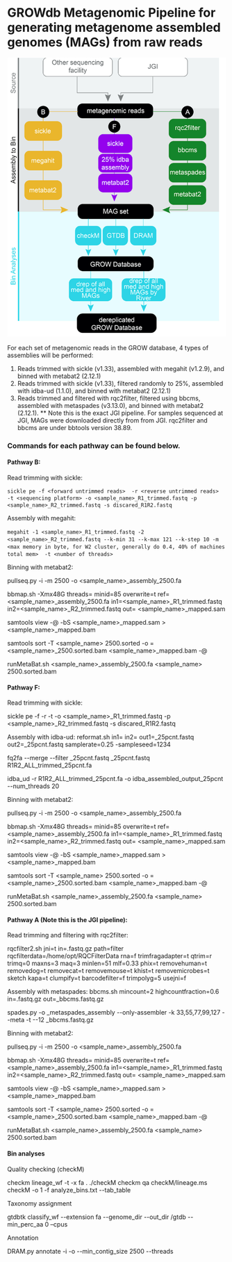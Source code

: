 # GROWdb Metagenomic Pipeline for generating metagenome assembled genomes (MAGs) from raw reads

![workflow](https://github.com/jmikayla1991/Genome-Resolved-Open-Watersheds-database-GROWdb/blob/main/USA_SurfaceWater/Metagenomic_Pipeline_GROWdb/Analysis_flowchart_v3.jpg)

For each set of metagenomic reads in the GROW database, 4 types of assemblies will be performed:

1. Reads trimmed with sickle (v1.33), assembled with megahit (v1.2.9), and binned with metabat2 (2.12.1)
2. Reads trimmed with sickle (v1.33), filtered randomly to 25%, assembled with idba-ud (1.1.0), and binned with metabat2 (2.12.1)
3. Reads trimmed and filtered with rqc2filter, filtered using bbcms, assembled with metaspades (v3.13.0), and binned with metabat2 (2.12.1). ** Note this is the exact JGI pipeline. For samples sequenced at JGI, MAGs were downloaded directly from from JGI. rqc2filter and bbcms are under bbtools version 38.89.

### Commands for each pathway can be found below. 

#### Pathway B: 

Read trimming with sickle:
```
sickle pe -f <forward untrimmed reads>  -r <reverse untrimmed reads>   -t <sequencing platform> -o <sample_name>_R1_trimmed.fastq -p <sample_name>_R2_trimmed.fastq -s discared_R1R2.fastq
```

Assembly with megahit:

`megahit -1 <sample_name>_R1_trimmed.fastq -2 <sample_name>_R2_trimmed.fastq --k-min 31 --k-max 121 --k-step 10 -m <max memory in byte, for W2 cluster, generally do 0.4, 40% of machines total mem>  -t <number of threads>`

Binning with metabat2:

  pullseq.py -i <assembly fasta> -m 2500 -o <sample_name>_assembly_2500.fa

  bbmap.sh -Xmx48G threads=<number of threads> minid=85 overwrite=t ref=<sample_name>_assembly_2500.fa in1=<sample_name>_R1_trimmed.fastq in2=<sample_name>_R2_trimmed.fastq out= <sample_name>_mapped.sam

  samtools view -@ <number of threads> -bS <sample_name>_mapped.sam > <sample_name>_mapped.bam

  samtools sort -T <sample_name> 2500.sorted -o =<sample_name>_2500.sorted.bam <sample_name>_mapped.bam -@ <number of threads>

  runMetaBat.sh <sample_name>_assembly_2500.fa <sample_name> 2500.sorted.bam

#### Pathway F: 

Read trimming with sickle:

  sickle pe -f <forward untrimmed reads>  -r <reverse untrimmed reads>   -t <sequencing platform> -o <sample_name>_R1_trimmed.fastq -p <sample_name>_R2_trimmed.fastq -s discared_R1R2.fastq

Assembly with idba-ud:
  reformat.sh in1=<forward trimmed reads> in2=<reverse trimmed reads> out1=<forward trimmed reads>_25pcnt.fastq out2=<reverse trimmed reads>_25pcnt.fastq samplerate=0.25 -sampleseed=1234


  fq2fa --merge --filter <forward trimmed reads>_25pcnt.fastq <reverse trimmed reads>_25pcnt.fastq R1R2_ALL_trimmed_25pcnt.fa

  idba_ud -r R1R2_ALL_trimmed_25pcnt.fa -o idba_assembled_output_25pcnt --num_threads 20

Binning with metabat2:

  pullseq.py -i <assembly fasta> -m 2500 -o <sample_name>_assembly_2500.fa

  bbmap.sh -Xmx48G threads=<number of threads> minid=85 overwrite=t ref=<sample_name>_assembly_2500.fa in1=<sample_name>_R1_trimmed.fastq in2=<sample_name>_R2_trimmed.fastq out= <sample_name>_mapped.sam

  samtools view -@ <number of threads> -bS <sample_name>_mapped.sam > <sample_name>_mapped.bam

  samtools sort -T <sample_name> 2500.sorted -o =<sample_name>_2500.sorted.bam <sample_name>_mapped.bam -@ <number of threads>

  runMetaBat.sh <sample_name>_assembly_2500.fa <sample_name> 2500.sorted.bam

#### Pathway A (Note this is the JGI pipeline): 

Read trimming and filtering with rqc2filter:

  rqcfilter2.sh jni=t in=<interleaved untrimmed reads>.fastq.gz path=filter  rqcfilterdata=/home/opt/RQCFilterData rna=f trimfragadapter=t qtrim=r trimq=0 maxns=3 maq=3 minlen=51 mlf=0.33 phix=t removehuman=t removedog=t removecat=t removemouse=t khist=t removemicrobes=t sketch kapa=t clumpify=t barcodefilter=f trimpolyg=5 usejni=f

Assembly with metaspades:
  bbcms.sh mincount=2 highcountfraction=0.6 in=<interleaved trimmed and filtered reads>.fastq.gz out=<interleaved trimmed and filtered reads>_bbcms.fastq.gz

  spades.py -o <sample name>_metaspades_assembly --only-assembler -k 33,55,77,99,127 --meta -t <number of threads> --12 <interleaved trimmed and filtered reads>_bbcms.fastq.gz

Binning with metabat2:

  pullseq.py -i <assembly fasta> -m 2500 -o <sample_name>_assembly_2500.fa

  bbmap.sh -Xmx48G threads=<number of threads> minid=85 overwrite=t ref=<sample_name>_assembly_2500.fa in1=<sample_name>_R1_trimmed.fastq in2=<sample_name>_R2_trimmed.fastq out= <sample_name>_mapped.sam

  samtools view -@ <number of threads> -bS <sample_name>_mapped.sam > <sample_name>_mapped.bam

  samtools sort -T <sample_name> 2500.sorted -o =<sample_name>_2500.sorted.bam <sample_name>_mapped.bam -@ <number of threads>

  runMetaBat.sh <sample_name>_assembly_2500.fa <sample_name> 2500.sorted.bam

#### Bin analyses

Quality checking (checkM)

  checkm lineage_wf -t <number of threads>  -x fa . ./checkM 
  checkm qa checkM/lineage.ms checkM -o 1 -f analyze_bins.txt --tab_table

Taxonomy assignment

  gtdbtk classify_wf --extension fa --genome_dir <genome dir> --out_dir <genome dir>/gtdb --min_perc_aa 0 –cpus <number of threads>

Annotation

  DRAM.py annotate -i <bins> -o <output dir name>  --min_contig_size 2500 --threads <number of threads>
